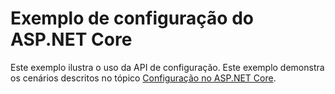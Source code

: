 # <a name="aspnet-core-configuration-sample"></a>Exemplo de configuração do ASP.NET Core

Este exemplo ilustra o uso da API de configuração. Este exemplo demonstra os cenários descritos no tópico [Configuração no ASP.NET Core](https://docs.microsoft.com/aspnet/core/fundamentals/configuration).
